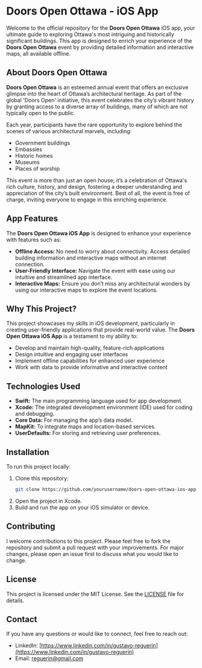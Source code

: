 # Doors Open Ottawa - iOS App

Welcome to the official repository for the **Doors Open Ottawa** iOS app, your ultimate guide to exploring Ottawa's most intriguing and historically significant buildings. This app is designed to enrich your experience of the **Doors Open Ottawa** event by providing detailed information and interactive maps, all available offline.

## About Doors Open Ottawa

**Doors Open Ottawa** is an esteemed annual event that offers an exclusive glimpse into the heart of Ottawa’s architectural heritage. As part of the global 'Doors Open' initiative, this event celebrates the city’s vibrant history by granting access to a diverse array of buildings, many of which are not typically open to the public.

Each year, participants have the rare opportunity to explore behind the scenes of various architectural marvels, including:

- Government buildings
- Embassies
- Historic homes
- Museums
- Places of worship

This event is more than just an open house; it’s a celebration of Ottawa's rich culture, history, and design, fostering a deeper understanding and appreciation of the city’s built environment. Best of all, the event is free of charge, inviting everyone to engage in this enriching experience.

## App Features

The **Doors Open Ottawa iOS App** is designed to enhance your experience with features such as:

- **Offline Access:** No need to worry about connectivity. Access detailed building information and interactive maps without an internet connection.
- **User-Friendly Interface:** Navigate the event with ease using our intuitive and streamlined app interface.
- **Interactive Maps:** Ensure you don’t miss any architectural wonders by using our interactive maps to explore the event locations.

## Why This Project?

This project showcases my skills in iOS development, particularly in creating user-friendly applications that provide real-world value. The **Doors Open Ottawa iOS App** is a testament to my ability to:

- Develop and maintain high-quality, feature-rich applications
- Design intuitive and engaging user interfaces
- Implement offline capabilities for enhanced user experience
- Work with data to provide informative and interactive content

## Technologies Used

- **Swift:** The main programming language used for app development.
- **Xcode:** The integrated development environment (IDE) used for coding and debugging.
- **Core Data:** For managing the app’s data model.
- **MapKit:** To integrate maps and location-based services.
- **UserDefaults:** For storing and retrieving user preferences.

## Installation

To run this project locally:

1. Clone this repository:
    ```sh
    git clone https://github.com/yourusername/doors-open-ottawa-ios-app.git
    ```
2. Open the project in Xcode.
3. Build and run the app on your iOS simulator or device.

## Contributing

I welcome contributions to this project. Please feel free to fork the repository and submit a pull request with your improvements. For major changes, please open an issue first to discuss what you would like to change.

## License

This project is licensed under the MIT License. See the [LICENSE](LICENSE.txt) file for details.

## Contact

If you have any questions or would like to connect, feel free to reach out:

- LinkedIn: [https://www.linkedin.com/in/gustavo-reguerin](https://www.linkedin.com/in/gustavo-reguerin)
- Email: [reguerin@gmail.com](mailto:reguerin@gmail.com)
